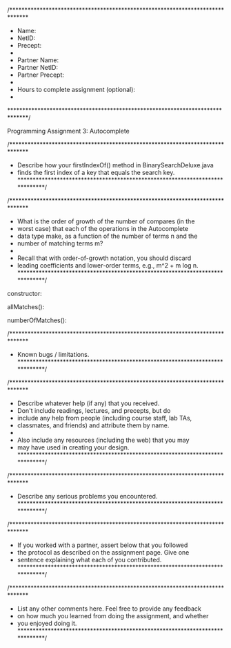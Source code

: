/******************************************************************************
 *  Name:     
 *  NetID:    
 *  Precept:  
 *
 *  Partner Name:       
 *  Partner NetID:      
 *  Partner Precept:    
 *
 *  Hours to complete assignment (optional):
 *
 ******************************************************************************/

Programming Assignment 3: Autocomplete


/******************************************************************************
 *  Describe how your firstIndexOf() method in BinarySearchDeluxe.java
 *  finds the first index of a key that equals the search key.
 *****************************************************************************/


/******************************************************************************
 *  What is the order of growth of the number of compares (in the
 *  worst case) that each of the operations in the Autocomplete
 *  data type make, as a function of the number of terms n and the
 *  number of matching terms m?
 *
 *  Recall that with order-of-growth notation, you should discard
 *  leading coefficients and lower-order terms, e.g., m^2 + m log n.
 *****************************************************************************/

constructor:

allMatches():

numberOfMatches():




/******************************************************************************
 *  Known bugs / limitations.
 *****************************************************************************/


/******************************************************************************
 *  Describe whatever help (if any) that you received.
 *  Don't include readings, lectures, and precepts, but do
 *  include any help from people (including course staff, lab TAs,
 *  classmates, and friends) and attribute them by name.
 *
 *  Also include any resources (including the web) that you may
 *  may have used in creating your design.
 *****************************************************************************/


/******************************************************************************
 *  Describe any serious problems you encountered.                    
 *****************************************************************************/


/******************************************************************************
 *  If you worked with a partner, assert below that you followed
 *  the protocol as described on the assignment page. Give one
 *  sentence explaining what each of you contributed.
 *****************************************************************************/







/******************************************************************************
 *  List any other comments here. Feel free to provide any feedback   
 *  on how much you learned from doing the assignment, and whether    
 *  you enjoyed doing it.                                             
 *****************************************************************************/

  